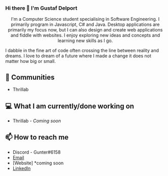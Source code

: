 ### Hi there 👋 I'm Gustaf Delport

<p align="center">
I'm a Computer Science student specialising in Software Engineering. I primarily program in Javascript, C# and Java. Desktop applications are primarily my focus now, but I can also design and create web applications and fiddle with websites. I enjoy exploring new ideas and concepts and learning new skills as I go.

I dabble in the fine art of code often crossing the line between reality and dreams. I love to dream of a future where I made a change it does not matter how big or small. </p>

## 👯 Communities
- Thrillab

## 💻 What I am currently/done working on
- Thrillab - *Coming soon*

## 📫 How to reach me
- Discord - Gunter#6158
- [Email](mailto:gustafdelport@gmail.com)
- [Website] *coming soon
- [LinkedIn](https://www.linkedin.com/in/gustaf-delport-896480177/)
